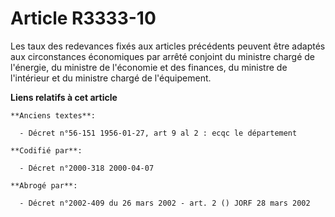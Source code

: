 # Article R3333-10

Les taux des redevances fixés aux articles précédents peuvent être adaptés aux circonstances économiques par arrêté conjoint
du ministre chargé de l'énergie, du ministre de l'économie et des finances, du ministre de l'intérieur et du ministre chargé
de l'équipement.

**Liens relatifs à cet article**

	**Anciens textes**:

	  - Décret n°56-151 1956-01-27, art 9 al 2 : ecqc le département

	**Codifié par**:

	  - Décret n°2000-318 2000-04-07

	**Abrogé par**:

	  - Décret n°2002-409 du 26 mars 2002 - art. 2 () JORF 28 mars 2002
